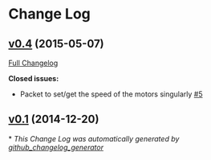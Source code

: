 # Change Log

## [v0.4](https://github.com/officinerobotiche/orblibcpp/tree/v0.4) (2015-05-07)

[Full Changelog](https://github.com/officinerobotiche/orblibcpp/compare/v0.1...v0.4)

**Closed issues:**

- Packet to set/get the speed of the motors singularly [\#5](https://github.com/officinerobotiche/orblibcpp/issues/5)

## [v0.1](https://github.com/officinerobotiche/orblibcpp/tree/v0.1) (2014-12-20)



\* *This Change Log was automatically generated by [github_changelog_generator](https://github.com/skywinder/Github-Changelog-Generator)*